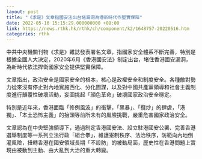 ```yaml
---
layout: post
title: "《求是》文章指國安法出台堵漏洞為港新時代作堅實保障"
date: 2022-05-16 15:15:29.000000000 +08:00
link: https://news.rthk.hk/rthk/ch/component/k2/1648757-20220516.htm
categories: rthk
---
```


中共中央機關刊物《求是》雜誌發表署名文章，指國家安全體系不斷完善，特別是根據全國人大決定，2020年6月《香港國安法》制定出台，堵住香港國安漏洞，為新時代依法捍衛國家安全提供堅實保障。

文章指出，政治安全是國家安全的根本，核心是政權安全和制度安全。各種敵對勢力從來沒有停止對內地實施西化、分化圖謀，以及對中國共產黨領導和社會主義制度進行顛覆性破壞活動，妄圖挑起「顔色革命」破壞國家政治安全穩定。

特別是近年來，香港面臨「修例風波」的衝擊，「黑暴」、「攬炒」的肆虐，「港獨」、「本土恐怖主義」的抬頭等前所未有的風險挑戰，嚴重危害國家政治安全。

文章認為在中央堅強領導下，通過制定香港國安法、設立駐港國安公署、完善香港選舉制度等一系列立法行政「組合拳」，維護憲制秩序、法治秩序，防範向內地倒灌風險，扭轉香港在國安領域長期「不設防」的被動局面，歷史性在香港問題上實現由被動到主動、由大亂到大治的重大轉變。
